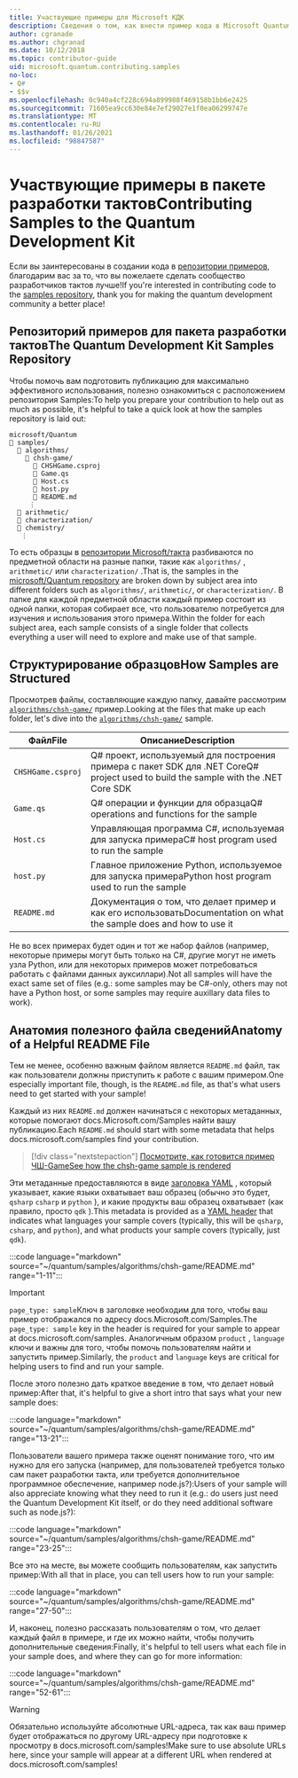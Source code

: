 ```yaml
---
title: Участвующие примеры для Microsoft КДК
description: Сведения о том, как внести пример кода в Microsoft Quantum Development Kit (КДК).
author: cgranade
ms.author: chgranad
ms.date: 10/12/2018
ms.topic: contributor-guide
uid: microsoft.quantum.contributing.samples
no-loc:
- Q#
- $$v
ms.openlocfilehash: 0c940a4cf228c694a899988f469158b1bb6e2425
ms.sourcegitcommit: 71605ea9cc630e84e7ef29027e1f0ea06299747e
ms.translationtype: MT
ms.contentlocale: ru-RU
ms.lasthandoff: 01/26/2021
ms.locfileid: "98847587"
---
```

# <a name="contributing-samples-to-the-quantum-development-kit"></a><span data-ttu-id="300e7-103">Участвующие примеры в пакете разработки тактов</span><span class="sxs-lookup"><span data-stu-id="300e7-103">Contributing Samples to the Quantum Development Kit</span></span>

<span data-ttu-id="300e7-104">Если вы заинтересованы в создании кода в [репозитории примеров](https://github.com/Microsoft/Quantum), благодарим вас за то, что вы пожелаете сделать сообщество разработчиков тактов лучше!</span><span class="sxs-lookup"><span data-stu-id="300e7-104">If you're interested in contributing code to the [samples repository](https://github.com/Microsoft/Quantum), thank you for making the quantum development community a better place!</span></span>

## <a name="the-quantum-development-kit-samples-repository"></a><span data-ttu-id="300e7-105">Репозиторий примеров для пакета разработки тактов</span><span class="sxs-lookup"><span data-stu-id="300e7-105">The Quantum Development Kit Samples Repository</span></span>

<span data-ttu-id="300e7-106">Чтобы помочь вам подготовить публикацию для максимально эффективного использования, полезно ознакомиться с расположением репозитория Samples:</span><span class="sxs-lookup"><span data-stu-id="300e7-106">To help you prepare your contribution to help out as much as possible, it's helpful to take a quick look at how the samples repository is laid out:</span></span>

```plaintext
microsoft/Quantum
📁 samples/
  📁 algorithms/
    📁 chsh-game/
      📝 CHSHGame.csproj
      📝 Game.qs
      📝 Host.cs
      📝 host.py
      📝 README.md
     ⋮
  📁 arithmetic/
  📁 characterization/
  📁 chemistry/
   ⋮
```

<span data-ttu-id="300e7-107">То есть образцы в [репозитории Microsoft/такта](https://github.com/microsoft/Quantum) разбиваются по предметной области на разные папки, такие как `algorithms/` , `arithmetic/` или `characterization/` .</span><span class="sxs-lookup"><span data-stu-id="300e7-107">That is, the samples in the [microsoft/Quantum repository](https://github.com/microsoft/Quantum) are broken down by subject area into different folders such as `algorithms/`, `arithmetic/`, or `characterization/`.</span></span>
<span data-ttu-id="300e7-108">В папке для каждой предметной области каждый пример состоит из одной папки, которая собирает все, что пользователю потребуется для изучения и использования этого примера.</span><span class="sxs-lookup"><span data-stu-id="300e7-108">Within the folder for each subject area, each sample consists of a single folder that collects everything a user will need to explore and make use of that sample.</span></span>

## <a name="how-samples-are-structured"></a><span data-ttu-id="300e7-109">Структурирование образцов</span><span class="sxs-lookup"><span data-stu-id="300e7-109">How Samples are Structured</span></span>

<span data-ttu-id="300e7-110">Просмотрев файлы, составляющие каждую папку, давайте рассмотрим [`algorithms/chsh-game/`](https://github.com/microsoft/Quantum/tree/main/samples/algorithms/chsh-game) пример.</span><span class="sxs-lookup"><span data-stu-id="300e7-110">Looking at the files that make up each folder, let's dive into the [`algorithms/chsh-game/`](https://github.com/microsoft/Quantum/tree/main/samples/algorithms/chsh-game) sample.</span></span>

| <span data-ttu-id="300e7-111">Файл</span><span class="sxs-lookup"><span data-stu-id="300e7-111">File</span></span>              | <span data-ttu-id="300e7-112">Описание</span><span class="sxs-lookup"><span data-stu-id="300e7-112">Description</span></span>                                                |
|-------------------|------------------------------------------------------------|
| `CHSHGame.csproj` | <span data-ttu-id="300e7-113">Q# проект, используемый для построения примера с пакет SDK для .NET Core</span><span class="sxs-lookup"><span data-stu-id="300e7-113">Q# project used to build the sample with the .NET Core SDK</span></span> |
| `Game.qs`         | <span data-ttu-id="300e7-114">Q# операции и функции для образца</span><span class="sxs-lookup"><span data-stu-id="300e7-114">Q# operations and functions for the sample</span></span>                 |
| `Host.cs`         | <span data-ttu-id="300e7-115">Управляющая программа C#, используемая для запуска примера</span><span class="sxs-lookup"><span data-stu-id="300e7-115">C# host program used to run the sample</span></span>                     |
| `host.py`         | <span data-ttu-id="300e7-116">Главное приложение Python, используемое для запуска примера</span><span class="sxs-lookup"><span data-stu-id="300e7-116">Python host program used to run the sample</span></span>                 |
| `README.md`       | <span data-ttu-id="300e7-117">Документация о том, что делает пример и как его использовать</span><span class="sxs-lookup"><span data-stu-id="300e7-117">Documentation on what the sample does and how to use it</span></span>    |

<span data-ttu-id="300e7-118">Не во всех примерах будет один и тот же набор файлов (например, некоторые примеры могут быть только на C#, другие могут не иметь узла Python, или для некоторых примеров может потребоваться работать с файлами данных ауксиллари).</span><span class="sxs-lookup"><span data-stu-id="300e7-118">Not all samples will have the exact same set of files (e.g.: some samples may be C#-only, others may not have a Python host, or some samples may require auxillary data files to work).</span></span>

## <a name="anatomy-of-a-helpful-readme-file"></a><span data-ttu-id="300e7-119">Анатомия полезного файла сведений</span><span class="sxs-lookup"><span data-stu-id="300e7-119">Anatomy of a Helpful README File</span></span>

<span data-ttu-id="300e7-120">Тем не менее, особенно важным файлом является `README.md` файл, так как пользователи должны приступить к работе с вашим примером.</span><span class="sxs-lookup"><span data-stu-id="300e7-120">One especially important file, though, is the `README.md` file, as that's what users need to get started with your sample!</span></span>

<span data-ttu-id="300e7-121">Каждый из них `README.md` должен начинаться с некоторых метаданных, которые помогают docs.Microsoft.com/Samples найти вашу публикацию.</span><span class="sxs-lookup"><span data-stu-id="300e7-121">Each `README.md` should start with some metadata that helps docs.microsoft.com/samples find your contribution.</span></span>

> [!div class="nextstepaction"]
> [<span data-ttu-id="300e7-122">Посмотрите, как готовится пример ЧШ-Game</span><span class="sxs-lookup"><span data-stu-id="300e7-122">See how the chsh-game sample is rendered</span></span>](https://docs.microsoft.com/samples/microsoft/quantum/validating-quantum-mechanics/)

<span data-ttu-id="300e7-123">Эти метаданные предоставляются в виде [заголовка YAML](https://dotnet.github.io/docfx/spec/docfx_flavored_markdown.html#yaml-header) , который указывает, какие языки охватывает ваш образец (обычно это будет, `qsharp` `csharp` и `python` ), и какие продукты ваш образец охватывает (как правило, просто `qdk` ).</span><span class="sxs-lookup"><span data-stu-id="300e7-123">This metadata is provided as a [YAML header](https://dotnet.github.io/docfx/spec/docfx_flavored_markdown.html#yaml-header) that indicates what languages your sample covers (typically, this will be `qsharp`, `csharp`, and `python`), and what products your sample covers (typically, just `qdk`).</span></span>

:::code language="markdown" source="~/quantum/samples/algorithms/chsh-game/README.md" range="1-11":::

> [!IMPORTANT]
> <span data-ttu-id="300e7-124">`page_type: sample`Ключ в заголовке необходим для того, чтобы ваш пример отображался по адресу docs.Microsoft.com/Samples.</span><span class="sxs-lookup"><span data-stu-id="300e7-124">The `page_type: sample` key in the header is required for your sample to appear at docs.microsoft.com/samples.</span></span>
> <span data-ttu-id="300e7-125">Аналогичным образом `product` , `language` ключи и важны для того, чтобы помочь пользователям найти и запустить пример.</span><span class="sxs-lookup"><span data-stu-id="300e7-125">Similarly, the `product` and `language` keys are critical for helping users to find and run your sample.</span></span>

<span data-ttu-id="300e7-126">После этого полезно дать краткое введение в том, что делает новый пример:</span><span class="sxs-lookup"><span data-stu-id="300e7-126">After that, it's helpful to give a short intro that says what your new sample does:</span></span>

:::code language="markdown" source="~/quantum/samples/algorithms/chsh-game/README.md" range="13-21":::

<span data-ttu-id="300e7-127">Пользователи вашего примера также оценят понимание того, что им нужно для его запуска (например, для пользователей требуется только сам пакет разработки такта, или требуется дополнительное программное обеспечение, например node.js?):</span><span class="sxs-lookup"><span data-stu-id="300e7-127">Users of your sample will also appreciate knowing what they need to run it (e.g.: do users just need the Quantum Development Kit itself, or do they need additional software such as node.js?):</span></span>

:::code language="markdown" source="~/quantum/samples/algorithms/chsh-game/README.md" range="23-25":::

<span data-ttu-id="300e7-128">Все это на месте, вы можете сообщить пользователям, как запустить пример:</span><span class="sxs-lookup"><span data-stu-id="300e7-128">With all that in place, you can tell users how to run your sample:</span></span>

:::code language="markdown" source="~/quantum/samples/algorithms/chsh-game/README.md" range="27-50":::

<span data-ttu-id="300e7-129">И, наконец, полезно рассказать пользователям о том, что делает каждый файл в примере, и где их можно найти, чтобы получить дополнительные сведения:</span><span class="sxs-lookup"><span data-stu-id="300e7-129">Finally, it's helpful to tell users what each file in your sample does, and where they can go for more information:</span></span>

:::code language="markdown" source="~/quantum/samples/algorithms/chsh-game/README.md" range="52-61":::

> [!WARNING]
> <span data-ttu-id="300e7-130">Обязательно используйте абсолютные URL-адреса, так как ваш пример будет отображаться по другому URL-адресу при подготовке к просмотру в docs.microsoft.com/samples!</span><span class="sxs-lookup"><span data-stu-id="300e7-130">Make sure to use absolute URLs here, since your sample will appear at a different URL when rendered at docs.microsoft.com/samples!</span></span>
